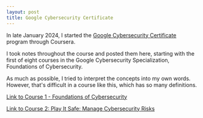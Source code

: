 ```yaml
---
layout: post
title: Google Cybersecurity Certificate 
---
```

In late January 2024, I started the [Google Cybersecurity Certificate](https://grow.google/intl/en_ca/certificates/cybersecurity/) program through Coursera.

I took notes throughout the course and posted them here, starting with the first of eight courses in the Google Cybersecurity Specialization, Foundations of Cybersecurity. 

As much as possible, I tried to interpret the concepts into my own words. However, that's difficult in a course like this, which has so many definitions.

[Link to Course 1 - Foundations of Cybersecurity](https://1dgk.github.io/2024/01/25/gcc-course-1.html)

[Link to Course 2: Play It Safe: Manage Cybersecurity Risks](https://1dgk.github.io/2024/01/28/gcc-course-2.html)